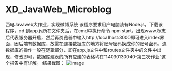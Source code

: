 # XD_JavaWeb_Microblog
西电Javaweb大作业，实现微博系统
该程序要求用户电脑装有Node.js，下载该程序，cd 到app.js所在文件夹后，在cmd中执行命令 npm start，出现www.标志后代表服务器开启，然后再浏览器中输入http://localhost:3000即可进入index界面，因后端有数据库，故需在连接数据库的地方将账号密码换成你的账号密码，连数据库的操作一般在逻辑部分，即在app.js文件中和routes文件夹中的文件中出现，修改即可，数据库建表的所有应建的表格均在“14030130040-第三次作业”这个报告中有详解。
结果截图：
![image](https://github.com/guangying123/XD_JavaWeb_Microblog/blob/master/show_images/注册成功.png)
